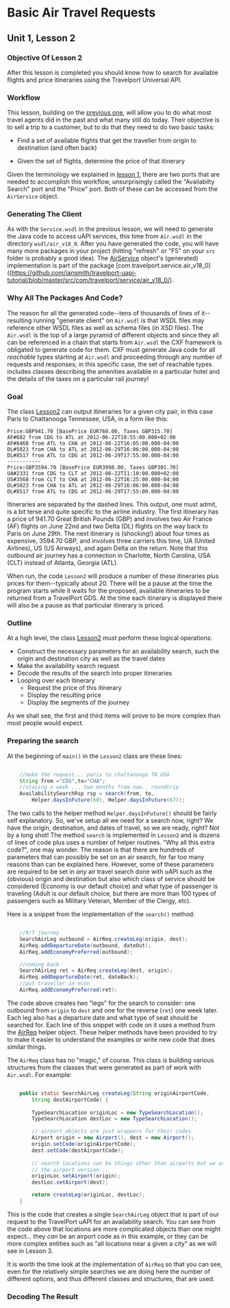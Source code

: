 # Basic Air Travel Requests

## Unit 1, Lesson 2

### Objective Of Lesson 2

After this lesson is completed you should know how to search for available flights and price itineraries using the Travelport Universal API.

### Workflow

This lesson, building on the [previous one](index.html), will allow you to do what most travel agents did in the past and what many still do today.  Their objective is to sell a trip to a customer, but to do that they need to do two basic tasks:

* Find a set of available flights that get the traveller from origin to destination (and often back)

* Given the set of flights, determine the price of that itinerary

Given the terminology we explained in [lesson 1](index.html), there are two ports that are needed to accomplish this workflow, unsurprisingly called the "Availabilty Search" port and the "Price" port.  Both of these can be accessed from the `AirService` object.

### Generating The Client

As with the `Service.wsdl` in the previous lesson, we will need to generate the Java code to access uAPI services, this time from `Air.wsdl` in the directory `wsdl/air_v18_0`.  After you have generated the code, you will have many more packages in your project (hitting "refresh" or "F5" on your `src` folder is probably a good idea).  The [AirService](https://github.com/iansmith/travelport-uapi-tutorial/blob/master/src/com/travelport/service/air_v18_0/AirService.java) object's (generated) implementation is part of the package [com.travelport.service.air_v18_0]((https://github.com/iansmith/travelport-uapi-tutorial/blob/master/src/com/travelport/service/air_v18_0/).  

### Why All The Packages And Code?

The reason for all the generated code--tens of thousands of lines of it--resulting running "generate client" on `Air.wsdl` is that WSDL files may reference other WSDL files as well as schema files (in XSD files).  The `Air.wsdl` is the top of a large pyramid of different objects and since they all can be referenced in a chain that starts from `Air.wsdl` the CXF framework is obligated to generate code for them. CXF must generate Java code for all _reachable_ types starting at `Air.wsdl` and proceeding through any number of requests and responses; in this specific case, the set of reachable types includes classes describing the amenities available in a particular hotel and the details of the taxes on a particular rail journey!

### Goal

The class [Lesson2](https://github.com/iansmith/travelport-uapi-tutorial/blob/master/src/com/travelport/uapi/unit1/Lesson2.java) can output itineraries for a given city pair, in this case Paris to Chattanooga Tennessee, USA, in a form like this:

```
Price:GBP941.70 [BasePrice EUR760.00, Taxes GBP315.70]
AF#682 from CDG to ATL at 2012-06-22T10:55:00.000+02:00
AF#8468 from ATL to CHA at 2012-06-22T16:05:00.000-04:00
DL#5023 from CHA to ATL at 2012-06-29T16:06:00.000-04:00
DL#8517 from ATL to CDG at 2012-06-29T17:55:00.000-04:00
-----------
Price:GBP3594.70 [BasePrice EUR3998.00, Taxes GBP301.70]
UA#2331 from CDG to CLT at 2012-06-22T11:10:00.000+02:00
US#3568 from CLT to CHA at 2012-06-22T16:25:00.000-04:00
DL#5023 from CHA to ATL at 2012-06-29T16:06:00.000-04:00
DL#8517 from ATL to CDG at 2012-06-29T17:55:00.000-04:00
```

Itineraries are separated by the dashed lines.  This output, one must admit, is a bit terse and quite specific to the airline industry.  The first itinerary has a price of 941.70 Great British Pounds (GBP) and involves two Air France (AF) flights on June 22nd and two Delta (DL) flights on the way back to Paris on June 29th.  The next itinerary is (shocking!) about four times as expensive, 3594.70 GBP, and involves three carriers this time, UA (United Airlines), US (US Airways), and again Delta on the return.  Note that this outbound air journey has a connection in Charlotte, North Carolina, USA (CLT) instead of Atlanta, Georgia (ATL).

When run, the code `Lesson2` will produce a number of these itineraries plus prices for them--typically about 20.  There will be a pause at the time the program starts while it waits for the proposed, available itineraries to be returned from a TravelPort GDS.  At the time each itinerary is displayed there will also be a pause as that particular itinerary is priced.

### Outline 

At a high level, the class [Lesson2](https://github.com/iansmith/travelport-uapi-tutorial/blob/master/src/com/travelport/uapi/unit1/Lesson2.java) must perform these logical operations:

* Construct the necessary parameters for an availability search, such the origin and destination city as well as the travel dates
* Make the availability search request
* Decode the results of the search into proper itineraries
* Looping over each itinerary
  * Request the price of this itinerary
  * Display the resulting price
  * Display the segments of the journey


As we shall see, the first and third items will prove to be more complex than most people would expect.

### Preparing the search

At the beginning of `main()` in the `Lesson2` class are these lines:

```java

	//make the request... paris to chattanooga TN USA
	String from ="CDG",to="CHA";
	//staying a week ... two months from now.. roundtrip
	AvailabilitySearchRsp rsp = search(from, to, 
		Helper.daysInFuture(60), Helper.daysInFuture(67));
```

The two calls to the helper method `Helper.daysInFuture()` should be fairly self explanatory.  So, we've setup all we need for a search now, right? We have the origin, destination, and dates of travel, so we are ready, right?  Not by a long shot!  The method `search` is implemented in `Lesson2` and is dozens of lines of code plus uses a number of helper routines.  "Why all this extra code?", one may wonder.  The reason is that there are hundreds of parameters that can possibly be set on an air search, for far too many reasons than can be explained here.  However, some of these parameters are required to be set in _any_ air travel search done with uAPI such as the (obvious) origin and destination but also which class of service should be considered (Economy is our default choice) and what type of passenger is traveling (Adult is our default choice, but there are more than 100 types of passengers such as Military Veteran, Member of the Clergy, etc).

Here is a snippet from the implementation of the `search()` method:

```java

	//R/T journey
	SearchAirLeg outbound = AirReq.createLeg(origin, dest);
	AirReq.addDepartureDate(outbound, dateOut);
	AirReq.addEconomyPreferred(outbound);

	//coming back
	SearchAirLeg ret = AirReq.createLeg(dest, origin);
	AirReq.addDepartureDate(ret, dateBack);
	//put traveller in econ
	AirReq.addEconomyPreferred(ret);

```

The code above creates two "legs" for the search to consider: one outbound from `origin` to `dest` and one for the reverse (`ret`) one week later.  Each leg also has a departure date and what type of seat should be searched for.  Each line of this snippet with code on it uses a method from the [AirReq](https://github.com/iansmith/travelport-uapi-tutorial/blob/master/src/com/travelport/uapi/unit1/AirReq.java) helper object.  These helper methods have been provided to try to make it easier to understand the examples or write new code that does similar things.  

The `AirReq` class has no "magic," of course.  This class is building various structures from the classes that were generated as part of work with `Air.wsdl`.  For example:

```java

	public static SearchAirLeg createLeg(String originAirportCode,
		String destAirportCode) {
		
		TypeSearchLocation originLoc = new TypeSearchLocation();
		TypeSearchLocation destLoc = new TypeSearchLocation();

		// airport objects are just wrappers for their codes
		Airport origin = new Airport(), dest = new Airport();
		origin.setCode(originAirportCode);
		dest.setCode(destAirportCode);
	
		// search locations can be things other than airports but we are using
		// the airport version...
		originLoc.setAirport(origin);
		destLoc.setAirport(dest);

		return createLeg(originLoc, destLoc);
	}
```

This is the code that creates a single `SearchAirLeg` object that is part of our request to the TravelPort uAPI for an availability search.  You can see from the code above that locations are more complicated objects than one might expect... they _can_ be an airport code as in this example, or they can be more complex entities such as "all locations near a given a city" as we will see in Lesson 3.

It is worth the time look at the implementation of `AirReq` so that you can see, even for the relatively simple searches we are doing here the number of different options, and thus different classes and structures, that are used.

### Decoding The Result


